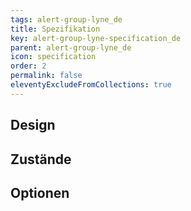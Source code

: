 ```yaml
---
tags: alert-group-lyne_de
title: Spezifikation
key: alert-group-lyne-specification_de
parent: alert-group-lyne_de
icon: specification
order: 2
permalink: false
eleventyExcludeFromCollections: true
---
```


## Design 

## Zustände

## Optionen


